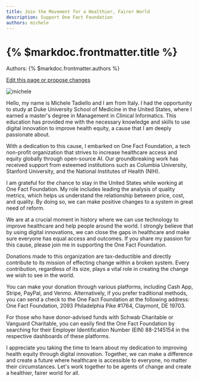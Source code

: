 ```yaml
---
title: Join the Movement for a Healthier, Fairer World
description: Support One Fact Foundation
authors: michele
---
```


# {% $markdoc.frontmatter.title %}

Authors: {% $markdoc.frontmatter.authors %}

[Edit this page or propose changes](https://github.com/onefact/onefact.org/edit/main/pages/five-boro-bike-tour/michele.md)

![michele](/images/five-boro-bike-tour/michele.jpg)

Hello, my name is Michele Tadiello and I am from Italy. I had the opportunity to study at Duke University School of Medicine in the United States, where I earned a master's degree in Management in Clinical Informatics. This education has provided me with the necessary knowledge and skills to use digital innovation to improve health equity, a cause that I am deeply passionate about.


With a dedication to this cause, I embarked on One Fact Foundation, a tech non-profit organization that strives to increase healthcare access and equity globally through open-source AI. Our groundbreaking work has received support from esteemed institutions such as Columbia University, Stanford University, and the National Institutes of Health (NIH).


I am grateful for the chance to stay in the United States while working at One Fact Foundation. My role includes leading the analysis of quality metrics, which helps us understand the relationship between price, cost, and quality. By doing so, we can make positive changes to a system in great need of reform.


We are at a crucial moment in history where we can use technology to improve healthcare and help people around the world. I strongly believe that by using digital innovations, we can close the gaps in healthcare and make sure everyone has equal access and outcomes. If you share my passion for this cause, please join me in supporting the One Fact Foundation.

Donations made to this organization are tax-deductible and directly contribute to its mission of effecting change within a broken system. Every contribution, regardless of its size, plays a vital role in creating the change we wish to see in the world.


You can make your donation through various platforms, including Cash App, Stripe, PayPal, and Venmo. Alternatively, if you prefer traditional methods, you can send a check to the One Fact Foundation at the following address: One Fact Foundation, 2093 Philadelphia Pike #1764, Claymont, DE 19703.

For those who have donor-advised funds with Schwab Charitable or Vanguard Charitable, you can easily find the One Fact Foundation by searching for their Employer Identification Number (EIN) 88-2145154 in the respective dashboards of these platforms.


I appreciate you taking the time to learn about my dedication to improving health equity through digital innovation. Together, we can make a difference and create a future where healthcare is accessible to everyone, no matter their circumstances. Let's work together to be agents of change and create a healthier, fairer world for all.

